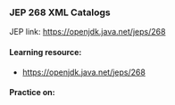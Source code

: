 ### JEP 268 XML Catalogs

JEP link: https://openjdk.java.net/jeps/268

#### Learning resource:
- https://openjdk.java.net/jeps/268

#### Practice on:
